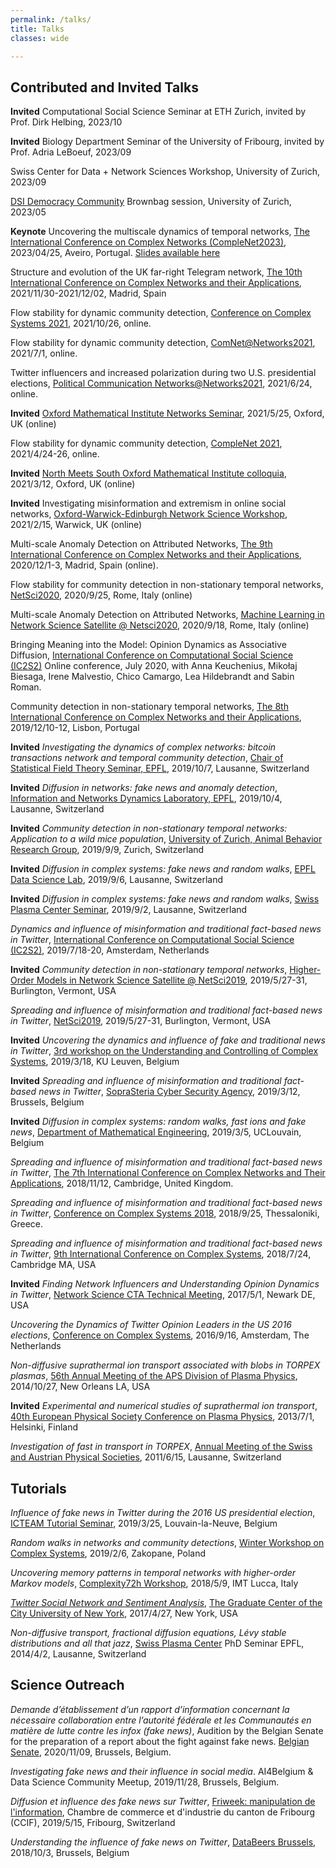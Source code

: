 ```yaml
---
permalink: /talks/
title: Talks
classes: wide

---
```


## Contributed and Invited Talks

<!--
### Upcoming and recent


**Invited** Diffusion in social networks, [Computational Social Science team](https://cmb.huma-num.fr/) seminars, Centre Marc Bloch, 2020/04/21, Berlin, Germany (postponed due to COVID-19).

### Past
-->

**Invited** Computational Social Science Seminar at ETH Zurich, invited by Prof. Dirk Helbing, 2023/10

**Invited** Biology Department Seminar of the University of Fribourg, invited by Prof. Adria LeBoeuf, 2023/09

Swiss Center for Data + Network Sciences Workshop, University of Zurich, 2023/09

[DSI Democracy Community](https://democracy.dsi.uzh.ch/) Brownbag session, University of Zurich, 2023/05

**Keynote** Uncovering the multiscale dynamics of temporal networks, [The International Conference on Complex Networks (CompleNet2023)](https://complenet.weebly.com/), 2023/04/25, Aveiro, Portugal. [Slides available here](/assets/images/2023CompleNet_KeyNote_ABovet.pdf)


Structure and evolution of the UK far-right Telegram network, [The 10th International Conference on Complex Networks and their Applications](https://complexnetworks.org/), 2021/11/30-2021/12/02, Madrid, Spain

Flow stability for dynamic community detection, [Conference on Complex Systems 2021](https://ccs2021.univ-lyon1.fr/), 2021/10/26, online.


Flow stability for dynamic community detection, [ComNet@Networks2021](https://hocinecherifi.wixsite.com/comnets2021/), 2021/7/1, online.

Twitter influencers and increased polarization during two U.S. presidential elections, [Political Communication Networks@Networks2021](https://pcnetworkshop.wordpress.com/), 2021/6/24, online.

**Invited** [Oxford Mathematical Institute Networks Seminar](https://www.maths.ox.ac.uk/groups/networks/networks-seminar), 2021/5/25, Oxford, UK (online)

Flow stability for dynamic community detection, [CompleNet 2021](https://complenet.weebly.com/), 2021/4/24-26, online.

**Invited** [North Meets South Oxford Mathematical Institute colloquia](https://www.maths.ox.ac.uk/node/38067), 2021/3/12, Oxford, UK (online)

**Invited** Investigating misinformation and extremism in online social networks, [Oxford-Warwick-Edinburgh Network Science Workshop](https://warwick.ac.uk/fac/sci/maths/research/miraw/days/owenetsci), 2021/2/15, Warwick, UK (online)

Multi-scale Anomaly Detection on Attributed Networks, [The 9th International Conference on Complex Networks and their Applications](https://www.complexnetworks.org/), 2020/12/1-3, Madrid, Spain (online).

Flow stability for community detection in non-stationary temporal networks, [NetSci2020](https://netsci2020.netscisociety.net/), 2020/9/25, Rome, Italy (online)

Multi-scale Anomaly Detection on Attributed Networks, [Machine Learning in Network Science Satellite @ Netsci2020](https://mlns20.tumblr.com/), 2020/9/18, Rome, Italy (online)

Bringing Meaning into the Model: Opinion Dynamics as Associative Diffusion, [International Conference on Computational Social Science (IC2S2)](https://ic2s2.mit.edu/) Online conference, July 2020, with Anna Keuchenius, Mikołaj Biesaga, Irene Malvestio, Chico Camargo, Lea Hildebrandt and Sabin Roman.

Community detection in non-stationary temporal networks, [The 8th International Conference on Complex Networks and their Applications](https://www.complexnetworks.org/), 2019/12/10-12, Lisbon, Portugal 

**Invited** *Investigating the dynamics of complex networks: bitcoin transactions network and temporal community detection*, [Chair of Statistical Field Theory Seminar, EPFL](https://www.epfl.ch/labs/csft/), 2019/10/7, Lausanne, Switzerland

**Invited** *Diffusion in networks: fake news and anomaly detection*, [Information and Networks Dynamics Laboratory, EPFL](https://indy.epfl.ch/), 2019/10/4, Lausanne, Switzerland

**Invited** *Community detection in non-stationary temporal networks: Application to a wild mice population*, [University of Zurich, Animal Behavior Research Group](https://www.ieu.uzh.ch/en/staff/member/koenig_barbara.html), 2019/9/9, Zurich, Switzerland

**Invited** *Diffusion in complex systems: fake news and random walks*, [EPFL](https://memento.epfl.ch/event/diffusion-in-networks-fake-news-and-random-walks/) [Data Science Lab](https://dlab.epfl.ch/), 2019/9/6, Lausanne, Switzerland

**Invited** *Diffusion in complex systems: fake news and random walks*, [Swiss Plasma Center Seminar](https://spc.epfl.ch/), 2019/9/2, Lausanne, Switzerland

*Dynamics and influence of misinformation and traditional fact-based news in Twitter*, [International Conference on Computational Social Science (IC2S2)](https://2019.ic2s2.org/), 2019/7/18-20, Amsterdam, Netherlands

**Invited** *Community detection in non-stationary temporal networks*, [Higher-Order Models in Network Science Satellite @ NetSci2019](https://uzhdag.github.io/hons_web/), 2019/5/27-31, Burlington, Vermont, USA

*Spreading and influence of misinformation and traditional fact-based news in Twitter*, [NetSci2019](http://netsci2019.com/), 2019/5/27-31, Burlington, Vermont, USA


**Invited** *Uncovering the dynamics and influence of fake and traditional news in Twitter*, [3rd workshop on the Understanding and Controlling of Complex Systems](https://wms.cs.kuleuven.be/ucocos/events/3rd-ucocos-workshop-monday-18-march-2019-leuven-belgium), 2019/3/18, KU Leuven, Belgium

**Invited** *Spreading and influence of misinformation and traditional fact-based news in Twitter*, [SopraSteria Cyber Security Agency](https://www.soprasteria.be/en), 2019/3/12, Brussels, Belgium

**Invited** *Diffusion in complex systems: random walks, fast ions and fake news*, [Department of Mathematical Engineering](https://uclouvain.be/en/research-institutes/icteam/inma/seminars.html), 2019/3/5, UCLouvain, Belgium

*Spreading and influence of misinformation and traditional fact-based news in Twitter*, [The 7th International Conference on Complex Networks and Their Applications](https://www.2018.complexnetworks.org/), 2018/11/12, Cambridge, United Kingdom.

*Spreading and influence of misinformation and traditional fact-based news in Twitter*, [Conference on Complex Systems 2018](http://ccs2018.web.auth.gr/), 2018/9/25, Thessaloniki, Greece.

*Spreading and influence of misinformation and traditional fact-based news in Twitter*, [9th International Conference on Complex Systems](https://necsi.edu/events/iccs2018/), 2018/7/24, Cambridge MA, USA 

**Invited** *Finding Network Influencers and Understanding Opinion Dynamics in Twitter*, [Network Science CTA Technical Meeting](http://www.ns-cta.org/ns-cta-blog/), 2017/5/1, Newark DE, USA

*Uncovering the Dynamics of Twitter Opinion Leaders in the US 2016 elections*, [Conference on Complex Systems](http://www.ccs2016.org/), 2016/9/16, Amsterdam, The Netherlands

*Non-diffusive suprathermal ion transport associated with blobs in TORPEX plasmas*, [56th Annual Meeting of the APS Division of Plasma Physics](https://meetings.aps.org/Meeting/DPP14/Content/2782), 2014/10/27, New Orleans LA, USA

**Invited** *Experimental and numerical studies of suprathermal ion transport*, [40th European Physical Society Conference on Plasma Physics](http://eps2013.aalto.fi/?page=importantDates), 2013/7/1, Helsinki, Finland

*Investigation of fast in transport in TORPEX*, [Annual Meeting of the Swiss and Austrian Physical Societies](https://www.sps.ch/en/events/joint_annual_meeting_2011/), 2011/6/15, Lausanne, Switzerland

## Tutorials

*Influence of fake news in Twitter during the 2016 US presidential election*, [ICTEAM Tutorial Seminar](https://uclouvain.be/en/research-institutes/icteam), 2019/3/25, Louvain-la-Neuve, Belgium

*Random walks in networks and community detections*, [Winter Workshop on Complex Systems](http://wwcs2019.org/), 2019/2/6, Zakopane, Poland

*Uncovering memory patterns in temporal networks with higher-order Markov models*, [Complexity72h Workshop](https://complexity72h.weebly.com/previous-edition.html), 2018/5/9, IMT Lucca, Italy

[*Twitter Social Network and Sentiment Analysis*](https://github.com/alexbovet/network_lesson), [The Graduate Center of the City University of New York](https://gc.cuny.edu/Home), 2017/4/27, New York, USA

*Non-diffusive transport, fractional diffusion equations, Lévy stable distributions and all that jazz*, [Swiss Plasma Center](https://spc.epfl.ch/) PhD Seminar EPFL, 2014/4/2, Lausanne, Switzerland

## Science Outreach

*Demande   d’établissement   d’un   rapport   d’information   concernant   la   nécessaire   collaboration  entre  l’autorité  fédérale  et  les   Communautés   en   matière   de   lutte   contre les infox (fake news)*, Audition by the Belgian Senate for the preparation of a report about the fight against fake news. [Belgian Senate](https://www.senate.be/www/webdriver?MItabObj=pdf&MIcolObj=pdf&MInamObj=pdfid&MItypeObj=application/pdf&MIvalObj=117440622), 2020/11/09, Brussels, Belgium.

*Investigating fake news and their influence in social media*. AI4Belgium & Data Science Community Meetup, 2019/11/28, Brussels, Belgium.

*Diffusion et influence des fake news sur Twitter*, [Friweek: manipulation de l'information](https://www.friweek.ch), Chambre de commerce et d'industrie du canton de Fribourg (CCIF), 2019/5/15, Fribourg, Switzerland

*Understanding the influence of fake news on Twitter*, [DataBeers Brussels](https://databeers.brussels/), 2018/10/3, Brussels, Belgium


